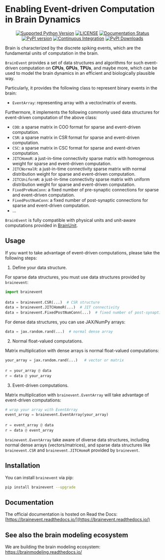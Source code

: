 # Enabling Event-driven Computation in Brain Dynamics

[//]: # (<p align="center">)

[//]: # (  	<img alt="Header image of brainevent." src="https://github.com/chaobrain/brainevent/blob/main/docs/_static/brainevent.png" width=50%>)

[//]: # (</p> )



<p align="center">
	<a href="https://pypi.org/project/brainevent/"><img alt="Supported Python Version" src="https://img.shields.io/pypi/pyversions/brainevent"></a>
	<a href="https://github.com/chaobrain/brainevent/blob/main/LICENSE"><img alt="LICENSE" src="https://img.shields.io/badge/License-Apache%202.0-blue.svg"></a>
  	<a href='https://brainevent.readthedocs.io/en/latest/?badge=latest'>
        <img src='https://readthedocs.org/projects/brainevent/badge/?version=latest' alt='Documentation Status' />
    </a>
    <a href="https://badge.fury.io/py/brainevent"><img alt="PyPI version" src="https://badge.fury.io/py/brainevent.svg"></a>
    <a href="https://github.com/chaobrain/brainevent/actions/workflows/CI.yml"><img alt="Continuous Integration" src="https://github.com/chaobrain/brainevent/actions/workflows/CI.yml/badge.svg"></a>
    <a href="https://pepy.tech/projects/brainevent"><img src="https://static.pepy.tech/badge/brainevent" alt="PyPI Downloads"></a>
</p>




Brain is characterized by the discrete spiking events, which are the fundamental units of computation in the brain.

`BrainEvent` provides a set of data structures and algorithms for such event-driven computation on 
**CPUs**, **GPUs**, **TPUs**, and maybe more, which can be used to model the brain dynamics in an 
efficient and biologically plausible way.

Particularly, it provides the following class to represent binary events in the brain:

- ``EventArray``: representing array with a vector/matrix of events.

Furthermore, it implements the following commonly used data structures for event-driven computation
of the above class:

- ``COO``: a sparse matrix in COO format for sparse and event-driven computation.
- ``CSR``: a sparse matrix in CSR format for sparse and event-driven computation.
- ``CSC``: a sparse matrix in CSC format for sparse and event-driven computation.
- ``JITCHomoR``: a just-in-time connectivity sparse matrix with homogenous weight for sparse and event-driven computation.
- ``JITCNormalR``: a just-in-time connectivity sparse matrix with normal distribution weight for sparse and event-driven computation.
- ``JITCUniformR``: a just-in-time connectivity sparse matrix with uniform distribution weight for sparse and event-driven computation.
- ``FixedPreNumConn``: a fixed number of pre-synaptic connections for sparse and event-driven computation.
- ``FixedPostNumConn``: a fixed number of post-synaptic connections for sparse and event-driven computation.
- ...


`BrainEvent` is fully compatible with physical units and unit-aware computations provided in [BrainUnit](https://github.com/chaobrain/brainunit).


## Usage

If you want to take advantage of event-driven computations, please take the following steps:

1. Define your data structure.

For sparse data structures, you must use data structures provided by ``brainevent``:
```python
import brainevent

data = brainevent.CSR(...)  # CSR structure
data = brainevent.JITCHomoR(...)  # JIT connectivity
data = brainevent.FixedPostNumConn(...)  # fixed number of post-synaptic connections
```

For dense data structures, you can use JAX/NumPy arrays:
```python
data = jax.random.rand(...)  # normal dense array
```

2. Normal float-valued computations.

Matrix multiplication with dense arrays is normal float-valued computations:
```python
your_array = jax.random.rand(...)   # vector or matrix

r = your_array @ data
r = data @ your_array
```

3. Event-driven computations.

Matrix multiplication with ``brainevent.EventArray`` will take advantage of event-driven computations:

```python
# wrap your array with EventArray
event_array = brainevent.EventArray(your_array)

r = event_array @ data
r = data @ event_array
```

``brainevent.EventArray`` take aware of diverse data structures, including 
normal dense arrays (vectors/matrices), and sparse data structures like ``brainevent.CSR`` and 
``brainevent.JITCHomoR`` provided by ``brainevent``.


## Installation

You can install ``brainevent`` via pip:

```bash
pip install brainevent --upgrade
```


## Documentation

The official documentation is hosted on Read the Docs: [https://brainevent.readthedocs.io/](https://brainevent.readthedocs.io/)


## See also the brain modeling ecosystem

We are building the brain modeling ecosystem: https://brainmodeling.readthedocs.io/

